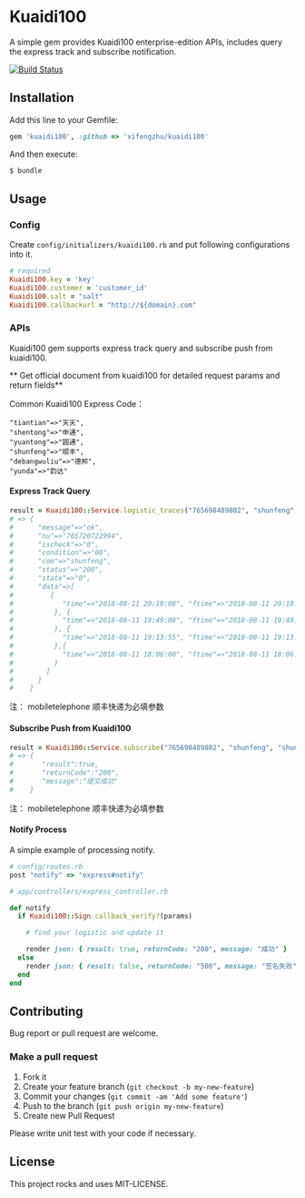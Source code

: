 # Kuaidi100

A simple gem provides Kuaidi100 enterprise-edition APIs, includes query the express track and subscribe notification.

[![Build Status](https://travis-ci.org/xifengzhu/kuaidi100.svg?branch=master)](https://travis-ci.org/xifengzhu/kuaidi100)

## Installation

Add this line to your Gemfile:

```ruby
gem 'kuaidi100', :github => 'xifengzhu/kuaidi100'
```

And then execute:

```sh
$ bundle
```

## Usage

### Config

Create `config/initializers/kuaidi100.rb` and put following configurations into it.

```ruby
# required
Kuaidi100.key = 'key'
Kuaidi100.customer = 'customer_id'
Kuaidi100.salt = "salt"
Kuaidi100.callbackurl = "http://${domain}.com"
```

### APIs

Kuaidi100 gem supports express track query and subscribe push from kuaidi100.

** Get official document from kuaidi100 for detailed request params and return fields**

Common Kuaidi100 Express Code：

```
"tiantian"=>"天天",
"shentong"=>"申通",
"yuantong"=>"圆通",
"shunfeng"=>"顺丰",
"debangwuliu"=>"德邦",
"yunda"=>"韵达"
```

#### Express Track Query

```ruby
result = Kuaidi100::Service.logistic_traces("765698489802", "shunfeng", {mobiletelephone: '132xxxxxxxx'})
# => {
#      "message"=>"ok",
#      "nu"=>"765720722994",
#      "ischeck"=>"0",
#      "condition"=>"00",
#      "com"=>"shunfeng",
#      "status"=>"200",
#      "state"=>"0",
#      "data"=>[
#         {
#            "time"=>"2018-08-11 20:19:08", "ftime"=>"2018-08-11 20:19:08", "context"=>"[广州市]快件到达 【广州番禺集散中心】"
#          }, {
#            "time"=>"2018-08-11 19:49:08", "ftime"=>"2018-08-11 19:49:08", "context"=>"[广州市]快件已发车"
#          }, {
#            "time"=>"2018-08-11 19:13:55", "ftime"=>"2018-08-11 19:13:55", "context"=>"[广州市]快件在【广州番禺石北营业点】已装车,准备发往 【广州番禺集散中心】"
#          },{
#            "time"=>"2018-08-11 18:06:00", "ftime"=>"2018-08-11 18:06:00", "context"=>"[广州市]顺丰速运 已收取快件"
#          }
#        ]
#      }
#    }
```
注： mobiletelephone 顺丰快递为必填参数

#### Subscribe Push from Kuaidi100

```ruby
result = Kuaidi100::Service.subscribe("765698489802", "shunfeng", "shunfeng", {mobiletelephone: '132xxxxxxxx'})
# => {
#       "result":true,
#       "returnCode":"200",
#       "message":"提交成功"
#    }
```
注： mobiletelephone 顺丰快递为必填参数

#### Notify Process

A simple example of processing notify.

```ruby
# config/routes.rb
post "notify" => "express#notify"

# app/controllers/express_controller.rb

def notify
  if Kuaidi100::Sign.callback_verify?(params)

    # find your logistic and update it

    render json: { result: true, returnCode: "200", message: "成功" }
  else
    render json: { result: false, returnCode: "500", message: "签名失败" }, status: 500
  end
end
```

## Contributing

Bug report or pull request are welcome.

### Make a pull request

1. Fork it
2. Create your feature branch (`git checkout -b my-new-feature`)
3. Commit your changes (`git commit -am 'Add some feature'`)
4. Push to the branch (`git push origin my-new-feature`)
5. Create new Pull Request

Please write unit test with your code if necessary.

## License

This project rocks and uses MIT-LICENSE.
